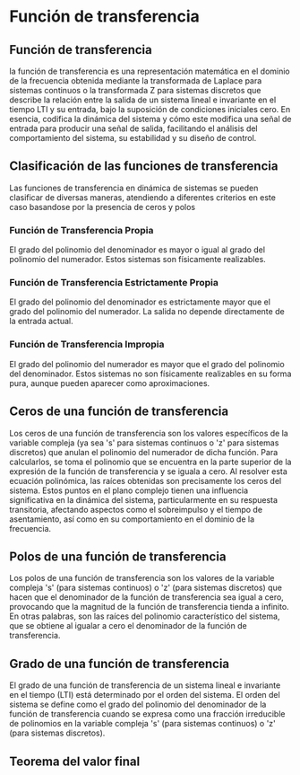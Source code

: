 # Función de transferencia 
## Función de transferencia 
la función de transferencia es una representación matemática en el dominio de la frecuencia obtenida mediante la transformada de Laplace para sistemas continuos o la transformada Z para sistemas discretos que describe la relación entre la salida de un sistema lineal e invariante en el tiempo LTI y su entrada, bajo la suposición de condiciones iniciales cero. En esencia, codifica la dinámica del sistema y cómo este modifica una señal de entrada para producir una señal de salida, facilitando el análisis del comportamiento del sistema, su estabilidad y su diseño de control.
## Clasificación de las funciones de transferencia
Las funciones de transferencia en dinámica de sistemas se pueden clasificar de diversas maneras, atendiendo a diferentes criterios en este caso basandose por la presencia de ceros y polos
### Función de Transferencia Propia
El grado del polinomio del denominador es mayor o igual al grado del polinomio del numerador. Estos sistemas son físicamente realizables.
### Función de Transferencia Estrictamente Propia
El grado del polinomio del denominador es estrictamente mayor que el grado del polinomio del numerador. La salida no depende directamente de la entrada actual.
### Función de Transferencia Impropia
El grado del polinomio del numerador es mayor que el grado del polinomio del denominador. Estos sistemas no son físicamente realizables en su forma pura, aunque pueden aparecer como aproximaciones.
## Ceros de una función de transferencia 
Los ceros de una función de transferencia son los valores específicos de la variable compleja (ya sea 's' para sistemas continuos o 'z' para sistemas discretos) que anulan el polinomio del numerador de dicha función. Para calcularlos, se toma el polinomio que se encuentra en la parte superior de la expresión de la función de transferencia y se iguala a cero. Al resolver esta ecuación polinómica, las raíces obtenidas son precisamente los ceros del sistema. Estos puntos en el plano complejo tienen una influencia significativa en la dinámica del sistema, particularmente en su respuesta transitoria, afectando aspectos como el sobreimpulso y el tiempo de asentamiento, así como en su comportamiento en el dominio de la frecuencia.
## Polos de una función de transferencia 
Los polos de una función de transferencia son los valores de la variable compleja 's' (para sistemas continuos) o 'z' (para sistemas discretos) que hacen que el denominador de la función de transferencia sea igual a cero, provocando que la magnitud de la función de transferencia tienda a infinito. En otras palabras, son las raíces del polinomio característico del sistema, que se obtiene al igualar a cero el denominador de la función de transferencia.
## Grado de una función de transferencia 
El grado de una función de transferencia de un sistema lineal e invariante en el tiempo (LTI) está determinado por el orden del sistema. El orden del sistema se define como el grado del polinomio del denominador de la función de transferencia cuando se expresa como una fracción irreducible de polinomios en la variable compleja 's' (para sistemas continuos) o 'z' (para sistemas discretos).
## Teorema del valor final 

